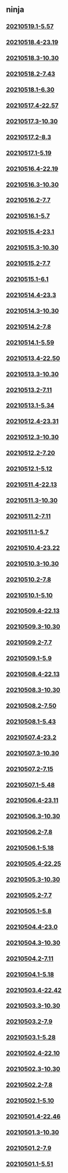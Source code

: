 ## ninja

### [20210519.1-5.57](20210519.1-5.57/index.md)
### [20210518.4-23.19](20210518.4-23.19/index.md)
### [20210518.3-10.30](20210518.3-10.30/index.md)
### [20210518.2-7.43](20210518.2-7.43/index.md)
### [20210518.1-6.30](20210518.1-6.30/index.md)
### [20210517.4-22.57](20210517.4-22.57/index.md)
### [20210517.3-10.30](20210517.3-10.30/index.md)
### [20210517.2-8.3](20210517.2-8.3/index.md)
### [20210517.1-5.19](20210517.1-5.19/index.md)
### [20210516.4-22.19](20210516.4-22.19/index.md)
### [20210516.3-10.30](20210516.3-10.30/index.md)
### [20210516.2-7.7](20210516.2-7.7/index.md)
### [20210516.1-5.7](20210516.1-5.7/index.md)
### [20210515.4-23.1](20210515.4-23.1/index.md)
### [20210515.3-10.30](20210515.3-10.30/index.md)
### [20210515.2-7.7](20210515.2-7.7/index.md)
### [20210515.1-6.1](20210515.1-6.1/index.md)
### [20210514.4-23.3](20210514.4-23.3/index.md)
### [20210514.3-10.30](20210514.3-10.30/index.md)
### [20210514.2-7.8](20210514.2-7.8/index.md)
### [20210514.1-5.59](20210514.1-5.59/index.md)
### [20210513.4-22.50](20210513.4-22.50/index.md)
### [20210513.3-10.30](20210513.3-10.30/index.md)
### [20210513.2-7.11](20210513.2-7.11/index.md)
### [20210513.1-5.34](20210513.1-5.34/index.md)
### [20210512.4-23.31](20210512.4-23.31/index.md)
### [20210512.3-10.30](20210512.3-10.30/index.md)
### [20210512.2-7.20](20210512.2-7.20/index.md)
### [20210512.1-5.12](20210512.1-5.12/index.md)
### [20210511.4-22.13](20210511.4-22.13/index.md)
### [20210511.3-10.30](20210511.3-10.30/index.md)
### [20210511.2-7.11](20210511.2-7.11/index.md)
### [20210511.1-5.7](20210511.1-5.7/index.md)
### [20210510.4-23.22](20210510.4-23.22/index.md)
### [20210510.3-10.30](20210510.3-10.30/index.md)
### [20210510.2-7.8](20210510.2-7.8/index.md)
### [20210510.1-5.10](20210510.1-5.10/index.md)
### [20210509.4-22.13](20210509.4-22.13/index.md)
### [20210509.3-10.30](20210509.3-10.30/index.md)
### [20210509.2-7.7](20210509.2-7.7/index.md)
### [20210509.1-5.9](20210509.1-5.9/index.md)
### [20210508.4-22.13](20210508.4-22.13/index.md)
### [20210508.3-10.30](20210508.3-10.30/index.md)
### [20210508.2-7.50](20210508.2-7.50/index.md)
### [20210508.1-5.43](20210508.1-5.43/index.md)
### [20210507.4-23.2](20210507.4-23.2/index.md)
### [20210507.3-10.30](20210507.3-10.30/index.md)
### [20210507.2-7.15](20210507.2-7.15/index.md)
### [20210507.1-5.48](20210507.1-5.48/index.md)
### [20210506.4-23.11](20210506.4-23.11/index.md)
### [20210506.3-10.30](20210506.3-10.30/index.md)
### [20210506.2-7.8](20210506.2-7.8/index.md)
### [20210506.1-5.18](20210506.1-5.18/index.md)
### [20210505.4-22.25](20210505.4-22.25/index.md)
### [20210505.3-10.30](20210505.3-10.30/index.md)
### [20210505.2-7.7](20210505.2-7.7/index.md)
### [20210505.1-5.8](20210505.1-5.8/index.md)
### [20210504.4-23.0](20210504.4-23.0/index.md)
### [20210504.3-10.30](20210504.3-10.30/index.md)
### [20210504.2-7.11](20210504.2-7.11/index.md)
### [20210504.1-5.18](20210504.1-5.18/index.md)
### [20210503.4-22.42](20210503.4-22.42/index.md)
### [20210503.3-10.30](20210503.3-10.30/index.md)
### [20210503.2-7.9](20210503.2-7.9/index.md)
### [20210503.1-5.28](20210503.1-5.28/index.md)
### [20210502.4-22.10](20210502.4-22.10/index.md)
### [20210502.3-10.30](20210502.3-10.30/index.md)
### [20210502.2-7.8](20210502.2-7.8/index.md)
### [20210502.1-5.10](20210502.1-5.10/index.md)
### [20210501.4-22.46](20210501.4-22.46/index.md)
### [20210501.3-10.30](20210501.3-10.30/index.md)
### [20210501.2-7.9](20210501.2-7.9/index.md)
### [20210501.1-5.51](20210501.1-5.51/index.md)


